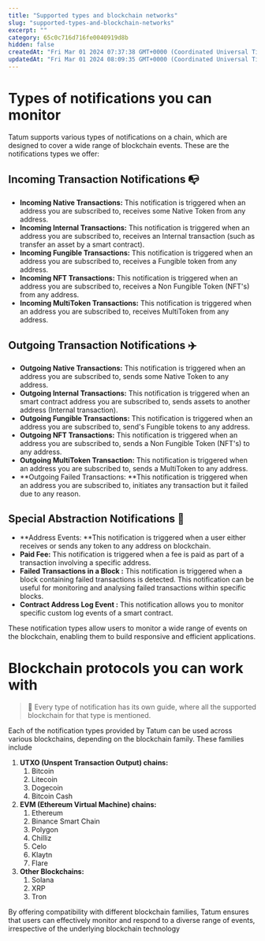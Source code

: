 ```yaml
---
title: "Supported types and blockchain networks"
slug: "supported-types-and-blockchain-networks"
excerpt: ""
category: 65c0c716d716fe0040919d8b
hidden: false
createdAt: "Fri Mar 01 2024 07:37:38 GMT+0000 (Coordinated Universal Time)"
updatedAt: "Fri Mar 01 2024 08:09:35 GMT+0000 (Coordinated Universal Time)"
---
```

# Types of notifications you can monitor

Tatum supports various types of notifications on a chain, which are designed to cover a wide range of blockchain events. These are the notifications types we offer:

## Incoming Transaction Notifications 📭

- **Incoming Native Transactions:** This notification is triggered when an address you are subscribed to, receives some Native Token from any address.
- **Incoming Internal Transactions:** This notification is triggered when an address you are subscribed to, receives an Internal transaction (such as transfer an asset by a smart contract).
- **Incoming Fungible Transactions:** This notification is triggered when an address you are subscribed to, receives a Fungible token from any address.
- **Incoming NFT Transactions:** This notification is triggered when an address you are subscribed to, receives a Non Fungible Token (NFT's) from any address.
- **Incoming MultiToken Transactions:** This notification is triggered when an address you are subscribed to, receives MultiToken from any address.

## Outgoing Transaction Notifications ✈️

- **Outgoing Native Transactions:** This notification is triggered when an address you are subscribed to, sends some Native Token to any address.
- **Outgoing Internal Transactions:** This notification is triggered when an smart contract address you are subscribed to, sends assets to another address (Internal transaction).
- **Outgoing Fungible Transactions:** This notification is triggered when an address you are subscribed to, send's Fungible tokens to any address.
- **Outgoing NFT Transactions:** This notification is triggered when an address you are subscribed to, sends a Non Fungible Token (NFT's) to any address.
- **Outgoing MultiToken Transaction:** This notification is triggered when an address you are subscribed to, sends a MultiToken to any address.
- **Outgoing Failed Transactions: **This notification is triggered when an address you are subscribed to, initiates any transaction but it failed due to any reason.

## Special Abstraction Notifications 🔔

- **Address Events: **This notification is triggered when a user either receives or sends any token to any address on blockchain.
- **Paid Fee:** This notification is triggered when a fee is paid as part of a transaction involving a specific address.
- **Failed Transactions in a Block :** This notification is triggered when a block containing failed transactions is detected. This notification can be useful for monitoring and analysing failed transactions within specific blocks.
- **Contract Address Log Event :** This notification allows you to monitor specific custom log events of a smart contract.

These notification types allow users to monitor a wide range of events on the blockchain, enabling them to build responsive and efficient applications.

# Blockchain protocols you can work with

> 📘 Every type of notification has its own guide, where all the supported blockchain for that type is mentioned.

Each of the notification types provided by Tatum can be used across various blockchains, depending on the blockchain family. These families include

1. **UTXO (Unspent Transaction Output) chains:**
   1. Bitcoin
   2. Litecoin
   3. Dogecoin
   4. Bitcoin Cash
2. **EVM (Ethereum Virtual Machine) chains:**
   1. Ethereum
   2. Binance Smart Chain
   3. Polygon
   4. Chilliz
   5. Celo
   6. Klaytn
   7. Flare
3. **Other Blockchains:**
   1. Solana
   2. XRP
   3. Tron

By offering compatibility with different blockchain families, Tatum ensures that users can effectively monitor and respond to a diverse range of events, irrespective of the underlying blockchain technology
